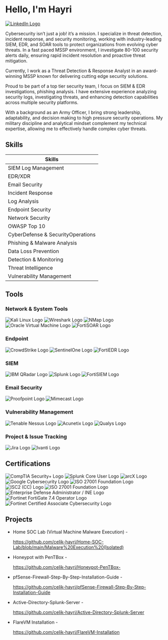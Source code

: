# Hello, I'm Hayri
<a href="https://www.linkedin.com/in/hayri-celik/">
    <img src="https://img.shields.io/badge/-LinkedIn-0077B5?style=for-the-badge&logo=linkedin&logoColor=white" alt="LinkedIn Logo" />
</a>

Cybersecurity isn’t just a job! it’s a mission. I specialize in threat detection, incident response, and security monitoring, working with industry-leading SIEM, EDR, and SOAR tools to protect organizations from evolving cyber threats. In a fast paced MSSP environment, I investigate 80-100 security alerts daily, ensuring rapid incident resolution and proactive threat mitigation.

Currently, I work as a Threat Detection & Response Analyst in an award-winning MSSP known for delivering cutting edge security solutions.

Proud to be part of a top tier security team, I focus on SIEM & EDR investigations, phishing analysis. I have extensive experience analyzing security logs, investigating threats, and enhancing detection capabilities across multiple security platforms.

With a background as an Army Officer, I bring strong leadership, adaptability, and decision making to high pressure security operations. My military discipline and analytical mindset complement my technical expertise, allowing me to effectively handle complex cyber threats.

## Skills

| Skills                                        |
|-----------------------------------------------|
| SIEM Log Management         | 
| EDR/XDR                     | 
| Email Security              |
| Incident Response           | 
| Log Analysis                | 
| Endpoint Security           | 
| Network Security            |
| OWASP Top 10                |
| CyberDefense & SecurityOperations |
| Phishing & Malware Analysis       |
| Data Loss Prevention              |
| Detection & Monitoring            |
| Threat Intelligence               |
| Vulnerability Management          |

## Tools

### Network & System Tools
<div>
    <img src="https://img.shields.io/badge/Kali_Linux-557C94?style=for-the-badge&logo=kali-linux&logoColor=white" alt="Kali Linux Logo" />
    <img src="https://img.shields.io/badge/Wireshark-1679A7?style=for-the-badge&logo=wireshark&logoColor=white" alt="Wireshark Logo" />
    <img src="https://img.shields.io/badge/NMap-FF7A00?style=for-the-badge&logo=nmap&logoColor=white" alt="NMap Logo" />
    <img src="https://img.shields.io/badge/Oracle_Virtual_Machine-F80000?style=for-the-badge&logo=oracle&logoColor=white" alt="Oracle Virtual Machine Logo" />
    <img src="https://img.shields.io/badge/FortiSOAR-F26B00?style=for-the-badge&logo=fortinet&logoColor=white" alt="FortiSOAR Logo" />

</div>

### Endpoint
<div>
    <img src="https://img.shields.io/badge/CrowdStrike-E62117?style=for-the-badge&logo=crowdstrike&logoColor=white" alt="CrowdStrike Logo" />
    <img src="https://img.shields.io/badge/SentinelOne-6719FF?style=for-the-badge&logo=sentinelone&logoColor=white" alt="SentinelOne Logo" />
    <img src="https://img.shields.io/badge/FortiEDR-0058A6?style=for-the-badge&logo=fortinet&logoColor=white" alt="FortiEDR Logo" />

</div>

### SIEM
<div>
    <img src="https://img.shields.io/badge/IBM_QRadar-052FAD?style=for-the-badge&logo=ibm&logoColor=white" alt="IBM QRadar Logo" />
    <img src="https://img.shields.io/badge/Splunk-000000?style=for-the-badge&logo=splunk&logoColor=white" alt="Splunk Logo" />
    <img src="https://img.shields.io/badge/FortiSIEM-F26B00?style=for-the-badge&logo=fortinet&logoColor=white" alt="FortiSIEM Logo" />

</div>

### Email Security
<div>
    <img src="https://img.shields.io/badge/Proofpoint-3DDEB7?style=for-the-badge&logo=proofpoint&logoColor=black" alt="Proofpoint Logo" />
    <img src="https://img.shields.io/badge/Mimecast-00A7E1?style=for-the-badge&logo=mimecast&logoColor=white" alt="Mimecast Logo" />

</div>

### Vulnerability Management
<div>
    <img src="https://img.shields.io/badge/Tenable_Nessus-00C7B7?style=for-the-badge&logo=tenable&logoColor=white" alt="Tenable Nessus Logo" />
    <img src="https://img.shields.io/badge/Acunetix-FF0000?style=for-the-badge&logo=acunetix&logoColor=white" alt="Acunetix Logo" />
    <img src="https://img.shields.io/badge/Qualys-00A9E0?style=for-the-badge&logo=qualys&logoColor=white" alt="Qualys Logo" />

</div>

### Project & Issue Tracking
<div>
   <img src="https://img.shields.io/badge/Jira-0052CC?style=for-the-badge&logo=jira&logoColor=white" alt="Jira Logo" /> 
    <img src="https://img.shields.io/badge/Ivanti-663399?style=for-the-badge&logo=ivanti&logoColor=white" alt="Ivanti Logo" />

</div>


## Certifications
<div>
<img src="https://img.shields.io/badge/CompTIA_Security%2B-FF0000?style=for-the-badge&logo=comptia&logoColor=white" alt="CompTIA Security+ Logo" />
<img src="https://img.shields.io/badge/Splunk%20Core%20User-000000?style=for-the-badge&logo=splunk&logoColor=white" alt="Splunk Core User Logo" />
<img src="https://img.shields.io/badge/arcX-FF6600?style=for-the-badge&logo=arcx&logoColor=white" alt="arcX Logo" />
<img src="https://img.shields.io/badge/Google_Cybersecurity-4285F4?style=for-the-badge&logo=google&logoColor=white" alt="Google Cybersecurity Logo" />
<img src="https://img.shields.io/badge/CyberSecurity_Analyst_CNL-00ADEF?style=for-the-badge&logo=iso&logoColor=white" alt="ISO 27001 Foundation Logo" />
<img src="https://img.shields.io/badge/ISC2(CC)-0073b1?style=for-the-badge&logo=isc2&logoColor=white" alt="ISC2 (CC) Logo" />
<img src="https://img.shields.io/badge/ISO27001_Foundation-00ADEF?style=for-the-badge&logo=iso&logoColor=white" alt="ISO 27001 Foundation Logo" />
<img src="https://img.shields.io/badge/Enterprise%20Defense%20Administrator-0874c7?style=for-the-badge&logo=ine&logoColor=white" alt="Enterprise Defense Administrator / INE Logo" />
<img src="https://img.shields.io/badge/Fortinet%20FortiGate%207.4%20Operator-0058A6?style=for-the-badge&logo=fortinet&logoColor=white" alt="Fortinet FortiGate 7.4 Operator Logo" />
<img src="https://img.shields.io/badge/Fortinet%20Certified%20Associate%20Cybersecurity-0058A6?style=for-the-badge&logo=fortinet&logoColor=white" alt="Fortinet Certified Associate Cybersecurity Logo" />
</div>

## Projects
- Home SOC Lab (Virtual Machine Malware Execution) - <div>https://github.com/celik-hayri/Home-SOC-Lab/blob/main/Malware%20Execution%20(Isolated) <div>

- Honeypot with PenTBox - <div>https://github.com/celik-hayri/Honeypot-PenTBox- <div>

- pfSense-Firewall-Step-By-Step-Installation-Guide - <div>https://github.com/celik-hayri/pfSense-Firewall-Step-By-Step-Installation-Guide <div>

- Active-Directory-Splunk-Server - <div>https://github.com/celik-hayri/Active-Directory-Splunk-Server <div>
- FlareVM Installation - <div>https://github.com/celik-hayri/FlareVM-Installation<div>


 
